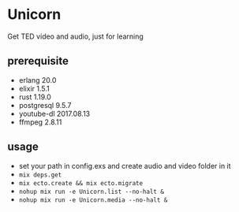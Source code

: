 # Unicorn

Get TED video and audio, just for learning

## prerequisite

* erlang 20.0
* elixir 1.5.1
* rust 1.19.0
* postgresql 9.5.7
* youtube-dl 2017.08.13
* ffmpeg 2.8.11


## usage

* set your path in config.exs and create audio and video folder in it
* `mix deps.get`
* `mix ecto.create && mix ecto.migrate`
* `nohup mix run -e Unicorn.list --no-halt &`
* `nohup mix run -e Unicorn.media --no-halt &`